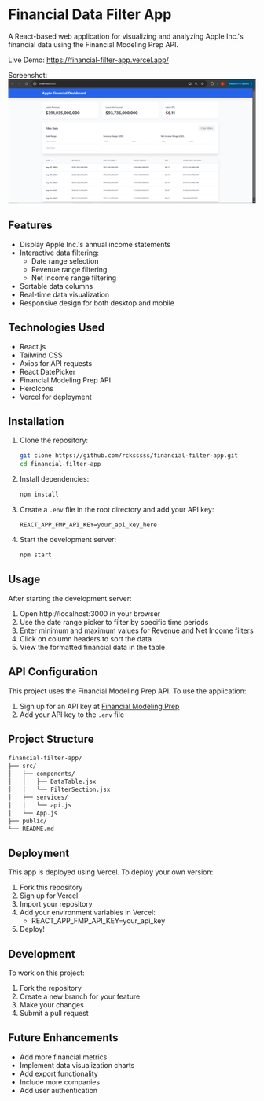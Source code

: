 # Financial Data Filter App

A React-based web application for visualizing and analyzing Apple Inc.'s financial data using the Financial Modeling Prep API.

Live Demo: https://financial-filter-app.vercel.app/

Screenshot: ![alt text](dashboard.png)

## Features

- Display Apple Inc.'s annual income statements
- Interactive data filtering:
  - Date range selection
  - Revenue range filtering
  - Net Income range filtering
- Sortable data columns
- Real-time data visualization
- Responsive design for both desktop and mobile

## Technologies Used

- React.js
- Tailwind CSS
- Axios for API requests
- React DatePicker
- Financial Modeling Prep API
- HeroIcons
- Vercel for deployment

## Installation

1. Clone the repository:
   ```bash
   git clone https://github.com/rcksssss/financial-filter-app.git
   cd financial-filter-app
   ```

2. Install dependencies:
   ```bash
   npm install
   ```

3. Create a `.env` file in the root directory and add your API key:
   ```
   REACT_APP_FMP_API_KEY=your_api_key_here
   ```

4. Start the development server:
   ```bash
   npm start
   ```

## Usage

After starting the development server:
1. Open http://localhost:3000 in your browser
2. Use the date range picker to filter by specific time periods
3. Enter minimum and maximum values for Revenue and Net Income filters
4. Click on column headers to sort the data
5. View the formatted financial data in the table

## API Configuration

This project uses the Financial Modeling Prep API. To use the application:
1. Sign up for an API key at [Financial Modeling Prep](https://site.financialmodelingprep.com/)
2. Add your API key to the `.env` file

## Project Structure

```
financial-filter-app/
├── src/
│   ├── components/
│   │   ├── DataTable.jsx
│   │   └── FilterSection.jsx
│   ├── services/
│   │   └── api.js
│   └── App.js
├── public/
└── README.md
```

## Deployment

This app is deployed using Vercel. To deploy your own version:

1. Fork this repository
2. Sign up for Vercel
3. Import your repository
4. Add your environment variables in Vercel:
   - REACT_APP_FMP_API_KEY=your_api_key
5. Deploy!

## Development

To work on this project:

1. Fork the repository
2. Create a new branch for your feature
3. Make your changes
4. Submit a pull request

## Future Enhancements

- Add more financial metrics
- Implement data visualization charts
- Add export functionality
- Include more companies
- Add user authentication